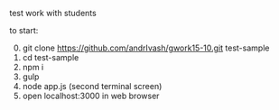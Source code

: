 test work with students

to start:

0. git clone https://github.com/andrIvash/gwork15-10.git  test-sample
1. cd test-sample
2. npm i
3. gulp
4. node app.js (second terminal screen)
5. open localhost:3000 in web browser
